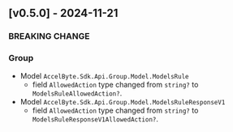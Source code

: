 <a name="v0.5.0"></a>
## [v0.5.0] - 2024-11-21

### BREAKING CHANGE

### Group

- Model `AccelByte.Sdk.Api.Group.Model.ModelsRule`
    - field `AllowedAction` type changed from `string?` to `ModelsRuleAllowedAction?`.
- Model `AccelByte.Sdk.Api.Group.Model.ModelsRuleResponseV1`
    - field `AllowedAction` type changed from `string?` to `ModelsRuleResponseV1AllowedAction?`.